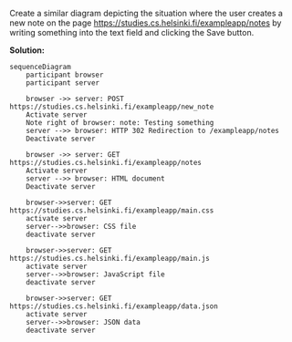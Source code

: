Create a similar diagram depicting the situation where the user creates a new note on the page https://studies.cs.helsinki.fi/exampleapp/notes by writing something into the text field and clicking the Save button.

**Solution:**

```mermaid
sequenceDiagram
    participant browser
    participant server

    browser ->> server: POST https://studies.cs.helsinki.fi/exampleapp/new_note
    Activate server
    Note right of browser: note: Testing something
    server -->> browser: HTTP 302 Redirection to /exampleapp/notes
    Deactivate server

    browser ->> server: GET https://studies.cs.helsinki.fi/exampleapp/notes
    Activate server
    server -->> browser: HTML document
    Deactivate server

    browser->>server: GET https://studies.cs.helsinki.fi/exampleapp/main.css
    activate server
    server-->>browser: CSS file
    deactivate server

    browser->>server: GET https://studies.cs.helsinki.fi/exampleapp/main.js
    activate server
    server-->>browser: JavaScript file
    deactivate server

    browser->>server: GET https://studies.cs.helsinki.fi/exampleapp/data.json
    activate server
    server-->>browser: JSON data
    deactivate server
```
